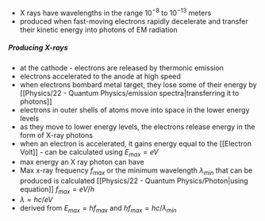 - X rays have wavelengths in the range $10^{-8}$ to $10^{-13}$ meters
- produced when fast-moving electrons rapidly decelerate and transfer their kinetic energy into photons of EM radiation

##### Producing X-rays
- at the cathode - electrons are released by thermonic emission
- electrons accelerated to the anode at high speed
- when electrons bombard metal target, they lose some of their energy by [[Physics/22 - Quantum Physics/emission spectra|transferring it to photons]] 
- electrons in outer shells of atoms move into space in the lower energy levels
- as they move to lower energy levels, the electrons release energy in the form of X-ray photons
- when an electron is accelerated, it gains energy equal to the [[Electron Volt]] - can be calculated using $E_{max} = eV$
- max energy an X ray photon can have
- Max x-ray frequency $f_{max}$ or the minimum wavelength $\lambda_{min}$ that can be produced is calculated [[Physics/22 - Quantum Physics/Photon|using equation]] $f_{max} = eV/h$
- $\lambda = hc/eV$ 
- derived from $E_{max} = hf_{max}$ and $hf_{max} = hc/\lambda_{min}$ 